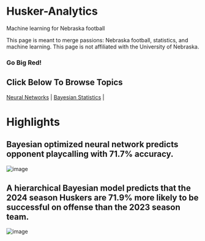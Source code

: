 # Husker-Analytics
Machine learning for Nebraska football

This page is meant to merge passions: Nebraska football, statistics, and machine learning. This page is not affiliated with the University of Nebraska.

### Go Big Red!

## Click Below To Browse Topics
[Neural Networks](NeuralNet.md)  |  [Bayesian Statistics](HierarchicalBayes.md)  |  

# Highlights

## Bayesian optimized neural network predicts opponent playcalling with 71.7% accuracy.
![image](https://github.com/user-attachments/assets/8f6dc492-b99a-4d89-a4e2-a7d1961d4c95)


## A hierarchical Bayesian model predicts that the 2024 season Huskers are 71.9% more likely to be successful on offense than the 2023 season team.

![image](https://github.com/user-attachments/assets/4c2a0d99-4459-4ccb-b9aa-0bcba53a8de4)

